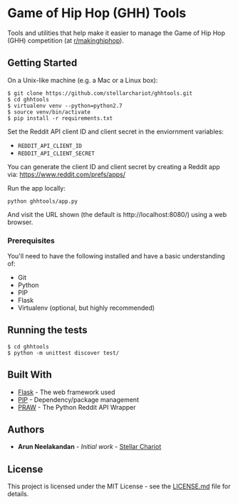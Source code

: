 # Game of Hip Hop (GHH) Tools

Tools and utilities that help make it easier to manage the Game of Hip Hop (GHH) competition (at [r/makinghiphop](https://www.reddit.com/r/makinghiphop/)).

## Getting Started

On a Unix-like machine (e.g. a Mac or a Linux box):

```
$ git clone https://github.com/stellarchariot/ghhtools.git
$ cd ghhtools
$ virtualenv venv --python=python2.7
$ source venv/bin/activate
$ pip install -r requirements.txt
```

Set the Reddit API client ID and client secret in the enviornment variables:

- `REDDIT_API_CLIENT_ID`
- `REDDIT_API_CLIENT_SECRET`

You can generate the client ID and client secret by creating a Reddit app via: https://www.reddit.com/prefs/apps/

Run the app locally:

```
python ghhtools/app.py
```

And visit the URL shown (the default is http://localhost:8080/) using a web browser.

### Prerequisites

You'll need to have the following installed and have a basic understanding of:

- Git
- Python
- PIP
- Flask
- Virtualenv (optional, but highly recommended)

## Running the tests

```
$ cd ghhtools
$ python -m unittest discover test/
```

## Built With

* [Flask](http://flask.pocoo.org/) - The web framework used
* [PIP](https://pypi.python.org/pypi/pip) - Dependency/package management
* [PRAW](https://praw.readthedocs.io/en/latest/) - The Python Reddit API Wrapper

## Authors

* **Arun Neelakandan** - *Initial work* - [Stellar Chariot](https://stellarchariot.com)

## License

This project is licensed under the MIT License - see the [LICENSE.md](LICENSE.md) file for details.
